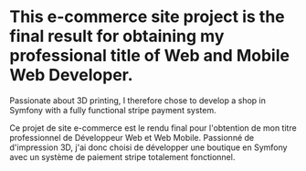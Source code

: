 # This e-commerce site project is the final result for obtaining my professional title of Web and Mobile Web Developer. 
Passionate about 3D printing, I therefore chose to develop a shop in Symfony with a fully functional stripe payment system.

Ce projet de site e-commerce est le rendu final pour l'obtention de mon titre professionnel de Développeur Web et Web Mobile. 
Passionné de d'impression 3D, j'ai donc choisi de développer une boutique en Symfony avec un système de paiement stripe totalement fonctionnel.
